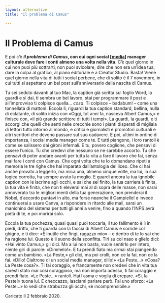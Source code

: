 ```yaml
---
layout: alternative
title: "Il problema di Camus"

---
```


# Il Problema di Camus

E poi c’è __*il problema di Camus*, con cui ogni social [[media]] manager culturale deve fare i conti almeno una volta nella vita__. C’è quel giorno in cui non puoi più sottrarti, non puoi svicolare, dire che non era un’idea tua, dare la colpa al grafico, al piano editoriale e a Creator Studio. Basta! Viene quel giorno nella vita di tutti i social perbene, che di solito è il 7 novembre, in cui tutti si aspettano un bel post sull’anniversario della nascita di Camus.

Tu sei seduto davanti al tuo Mac, la caption già scritta sul foglio Word, la guardi e sì dai, ti sembra un bel lavoro, stai per programmare il post e all’improvviso ti colpisce quella… *cosa*. Ti colpisce – badabum! – come una tonnellata di mattoni. Eccola lì, riguardi la tua caption standard, bellina, nulla di eclatante, di solito inizia con «Oggi, tot anni fa, nasceva Albert Camus,» e finisce con, «il più grande scrittore di tutti i tempi». La guardi, la guardi, e ti accorgi che quelli che senti nelle orecchie sono i pianti disperati di migliaia di lettori tutto intorno al mondo, e critici e giornalisti e promotori culturali e altri scrittori che devono passare sul suo cadavere. E poi, ultimi in ordine di importanza, i social media manager come te. E tutti piangono, i loro rantoli è come se salissero dai gironi infernali. E tu, povero coglione, che pensavi di essere l’unico. Tu che credevi che nessuno se ne sarebbe accorto. Tu che pensavi di poter andare avanti per tutta la vita a fare il lavoro che fai, senza mai fare i conti con Camus. Che ogni volta che te lo domandano ripeti a memoria le tre righe che hai imparato dall’antologia del liceo. Che ci hai anche provato a leggerlo, ma mica una, almeno cinque volte, ma lui, la sua logica corrotta, ha sempre avuto la meglio. E guardi ancora la tua ignobile caption con le lacrime agli occhi, e sai che sei finito, la tua carriera è finita, la tua vita è finita, che non ti eleverai mai al di sopra delle masse, non sarai annoverato tra le migliori menti della tua generazione, non prenderai il Nobel, d’accordo puntavi in alto, ma forse neanche il Campiello! e invece continuerai a usare Canva, a rispondere in ritardo alle mail, sarai un manichino del sistema per tutti gli anni a venire, fino a quando l’INPS avrà pietà di te, e poi morirai solo.

Eccola la tua pochezza, quasi quasi puoi toccarla, il tuo fallimento è lì in piedi, dritto, che ti guarda con la faccia di Albert Camus e sorride col ghigno, e ti dice: «È inutile che fingi, ragazzo mio» – e dentro di te lo sai che ha ragione lui. Questo è il suono della sconfitta. Tiri su col naso e glielo dici: «Hai vinto Camus,» gli dici. Ma a lui non basta, vuole sentirlo per intero, niente giri di parole: «Dimmelo!». E tu prendi fiato ma ormai stai piangendo come un bambino. «La Peste,» gli dici, ma poi crolli, non ce la fai, non ce la fai. «Dillo! Cialtrone di un social media manager, dillo!» «La Peste…» «Cosa? La Peste cosa?». Ti fai coraggio, e francamente non credevi che in vita tua saresti stato mai così coraggioso, ma non importa adesso, ti fai coraggio e prendi fiato. «Le Peste…» rantoli. Hai l’asma e voglia di crepare. «Sì, la Peste!» tuona lui. E checcazzo, lasciami parlare però. Fai uno sforzo: «La Peste…» lo vedi che strabuzza gli occhi, «è incomprensibile.»


<p class="date">Caricato il 2 febbraio 2020.</p>

[//begin]: # "Autogenerated link references for markdown compatibility"
[media]: media.md "Media"
[//end]: # "Autogenerated link references"